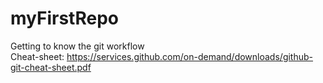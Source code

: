 # myFirstRepo
Getting to know the git workflow
<br>
Cheat-sheet: https://services.github.com/on-demand/downloads/github-git-cheat-sheet.pdf 
